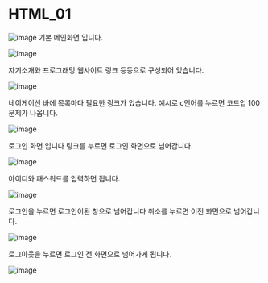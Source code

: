 # HTML_01

![image](https://user-images.githubusercontent.com/93520535/169443246-f7cd23b7-990e-4277-ab16-6d7c10af395d.png)
기본 메인화면 입니다.

![image](https://user-images.githubusercontent.com/93520535/169443277-0e7e0978-18cb-4e91-a35b-9a710c46d956.png)


자기소개와 프로그래밍 웹사이트 링크 등등으로 구성되어 있습니다. 

![image](https://user-images.githubusercontent.com/93520535/169443303-3b0b91e9-3829-4d06-844d-972a342571c0.png)


네이게이션 바에 목록마다 필요한 링크가 있습니다. 예시로 c언어를 누르면 코드업 100문제가 나옵니다.

![image](https://user-images.githubusercontent.com/93520535/169443328-da45831f-5ffd-4230-80eb-e900014996e3.png)


로그인 화면 입니다 링크를 누르면 로그인 화면으로 넘어갑니다.

![image](https://user-images.githubusercontent.com/93520535/169443350-0c89935f-bc18-47fb-880c-90aaf5f9c7e9.png)


아이디와 패스워드를 입력하면 됩니다.

![image](https://user-images.githubusercontent.com/93520535/169443432-3616963f-e323-4851-ba85-e6dd2f146132.png)


로그인을 누르면 로그인이된 창으로 넘어갑니다 취소를 누르면 이전 화면으로 넘어갑니다.

![image](https://user-images.githubusercontent.com/93520535/169443453-f75b1c31-36ba-491c-92c8-6a93c071ac70.png)


로그아웃을 누르면 로그인 전 화면으로 넘어가게 됩니다.

![image](https://user-images.githubusercontent.com/93520535/169443497-b0265435-6930-4157-a128-5bac78faf865.png)

